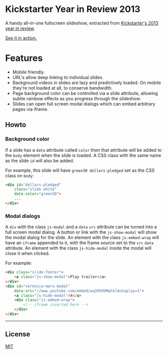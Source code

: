 # Kickstarter Year in Review 2013

A handy all-in-one fullscreen slideshow, extracted from <a href="https://www.kickstarter.com/year/2013" target="_blank">Kickstarter's
2013 year in review</a>.

[See it in action.](http://kickstarter.github.io/fullscreen_slideshow)

# Features
- Mobile friendly.
- URL's allow deep linking to individual slides.
- Background videos in slides are lazy and predictively loaded. On mobile they're not loaded at all, to conserve bandwidth.
- Page background color can be controlled via a slide attribute, allowing subtle rainbow effects as you progress through the slideshow.
- Slides can open full screen modal dialogs which can embed arbitrary pages via iframe.

## Howto

### Background color

If a slide has a `data` attribute called `color` then that attribute will be added to the `body` element when the slide is loaded.
A CSS class with the same name as the slide `id` will also be added.

For example, this slide will have `green30 dollars-pledged` set as the CSS class on `body`:

```html
<div id="dollars-pledged"
    class="slide white"
    data-color="green30">
    ...
</div>
```

### Modal dialogs

A `div` with the class `js-modal` and a `data` `src` attribute can be turned into a full screen modal dialog. A button
or link with the `js-show-modal` will show the modal dialog for the slide. An element with the class `js-embed-wrap`
will have an `iframe` appended to it, with the frame source set to the `src` `data` attribute. An element with the class
`js-hide-modal` inside the modal will close it when clicked.

For example:

```html
<div class="slide-footer">
    <a class="js-show-modal">Play trailer</a>
</div>
<div id="veronica-mars-modal"
    data-src="//www.youtube.com/embed/wq1R93UMqlk?autoplay=1">
    <a class="js-hide-modal">X</a>
    <div class="js-embed-wrap">
        <!-- iframe inserted here -->
    </div>
</div>
```

---

## License 

[MIT](http://www.opensource.org/licenses/mit-license.php)
